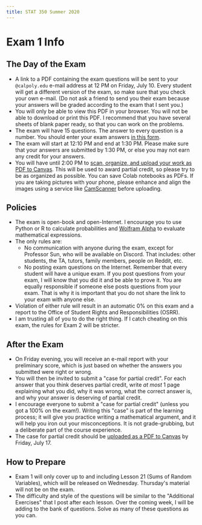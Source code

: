 ```yaml
---
title: STAT 350 Summer 2020
---
```

# Exam 1 Info

## The Day of the Exam

- A link to a PDF containing the exam questions will be sent to your `@calpoly.edu` e-mail address at 12 PM on Friday, July 10. 
Every student will get a different version of the exam, so make sure that you check your own e-mail. (Do not ask a friend to send you 
their exam because your answers will be graded according to the exam that I sent you.)
- You will only be able to view this PDF in your browser. You will not be able to download or print this PDF. I recommend that you 
have several sheets of blank paper ready, so that you can work on the problems.
- The exam will have 15 questions. The answer to every question is a number. 
You should enter your exam answers [in this form](https://forms.gle/sMEPNjWxXyFmfx6C9). 
- The exam will start at 12:10 PM and end at 1:30 PM. Please make sure that your answers are submitted by 1:30 PM, or else you 
may not earn any credit for your answers.
- You will have until 2:00 PM to [scan, organize, and upload your work as PDF to Canvas](https://canvas.calpoly.edu/courses/25458/assignments/100340). 
This will be used to award partial credit, so please try to be as organized as possible. You can save Colab notebooks as PDFs. 
If you are taking pictures with your phone, please enhance and align the images using a service like 
[CamScanner](https://www.camscanner.com/) before uploading.

## Policies

- The exam is open-book and open-Internet. I encourage you to use Python or R to calculate probabilities and 
[Wolfram Alpha](http://www.wolframalpha.com) to evaluate mathematical expressions.
- The only rules are:
    - No communication with anyone during the exam, except for Professor Sun, who will be available on Discord. 
That includes: other students, the TA, tutors, family members, people on Reddit, etc. 
    - No posting exam questions on the Internet. Remember that every student will have a unique exam. 
If you post questions from your exam, I will know that you did it and be able to prove it. You are equally
responsible if someone else posts questions from your exam. That is why it is important that you do not share the 
link to your exam with anyone else.
- Violation of either rule will result in an automatic 0% on this exam and a report to the Office of Student 
Rights and Responsibilities (OSRR).
- I am trusting all of you to do the right thing. If I catch cheating on this exam, the rules for Exam 2 will be 
stricter. 

## After the Exam

- On Friday evening, you will receive an e-mail report with your preliminary score, which is just based on whether the answers 
you submitted were right or wrong.
- You will then be invited to submit a "case for partial credit". For each answer that you think deserves partial credit, 
write _at most_ 1 page explaining what you did, why it was wrong, what the correct answer is, and why your answer is 
deserving of partial credit. 
- I encourage everyone to submit a "case for partial credit" (unless you got a 100% on the exam!).
Writing this "case" is part of the learning process; it will give you practice writing a mathematical argument, and it will 
help you iron out your misconceptions. It is not grade-grubbing, but a deliberate part of the course experience.
- The case for partial credit should be [uploaded as a PDF to Canvas](https://canvas.calpoly.edu/courses/25458/assignments/100341) by 
Friday, July 17.

## How to Prepare

- Exam 1 will only cover up to and including Lesson 21 (Sums of Random Variables), which will be released on Wednesday. 
Thursday's material will not be on the exam.
- The difficulty and style of the questions will be similar to the "Additional Exercises" that I post after each lesson. 
Over the coming week, I will be adding to the bank of questions. Solve as many of these questions as you can.
